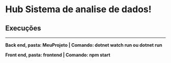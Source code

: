 <h1>Hub Sistema de analise de dados!</h1>

<h2>Execuções </h2>

<hr>
<b>Back end, pasta: MeuProjeto | Comando: dotnet watch run ou dotnet run  </b>

<b>Front end, pasta: frontend | Comando: npm start</b>

